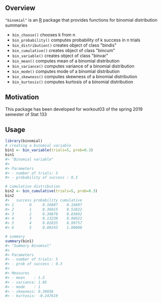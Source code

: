 
<!-- README.md is generated from README.Rmd. Please edit that file -->
Overview
--------

`"binomial"` is an [R](http://www.r-project.org/) package that provides functions for binomial distribution summaries

-   `bin_choose()` chooses k from n
-   `bin_probability()` computes probability of k success in n trials
-   `bin_distribution()` creates object of class "bindis"
-   `bin_cumulative()` creates object of class "bincum"
-   `bin_variable()` creates object of class "binvar"
-   `bin_mean()` computes mean of a binomial distribution
-   `bin_variance()` computes variance of a binomial distribution
-   `bin_mode()` computes mode of a binomial distribution
-   `bin_skewness()` computes skewness of a binomial distribution
-   `bin_kurtosis()` computes kurtosis of a binomial distribution

Motivation
----------

This package has been developed for workout03 of the spring 2019 semester of Stat 133

Usage
-----

``` r
library(binomial)
# creating a binomial variable
bin1 <- bin_variable(trials=5, prob=0.3)
bin1
#> "Binomial variable"
#> 
#> Parameters
#> - number of trials: 5
#> - probability of success : 0.3

# cumulative distribution
bin2 <- bin_cumulative(trials=5, prob=0.3)
bin2
#>   success probability cumulative
#> 1       0     0.16807    0.16807
#> 2       1     0.36015    0.52822
#> 3       2     0.30870    0.83692
#> 4       3     0.13230    0.96922
#> 5       4     0.02835    0.99757
#> 6       5     0.00243    1.00000

# summary
summary(bin1)
#> "Summary Binomial"
#> 
#> Parameters
#> - number of trials: 5
#> - prob of success : 0.3
#> 
#> Measures
#> - mean    : 1.5
#> - variance: 1.05
#> - mode    : 1
#> - skewness: 0.39036
#> - kurtosis: -0.247619
```
